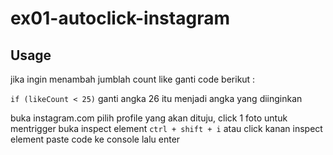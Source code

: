 # ex01-autoclick-instagram

## Usage

jika ingin menambah jumblah count like ganti code berikut :

`if (likeCount < 25)` ganti angka 26 itu menjadi angka yang diinginkan

buka instagram.com
pilih profile yang akan dituju, click 1 foto untuk mentrigger
buka inspect element ``` ctrl + shift + i ``` atau click kanan inspect element
paste code ke console
lalu enter
